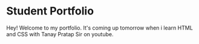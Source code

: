 # Student Portfolio

Hey! Welcome to my portfolio. It's coming up tomorrow when i learn HTML and CSS with Tanay Pratap Sir on youtube.
